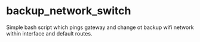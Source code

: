 # backup_network_switch

Simple bash script which pings gateway and change ot backup wifi network within interface and default routes.
